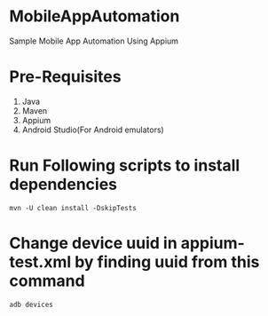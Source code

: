 # MobileAppAutomation
Sample Mobile App Automation Using Appium
# Pre-Requisites
1. Java
2. Maven 
3. Appium 
4. Android Studio(For Android emulators)
# Run Following scripts to install dependencies
```mvn -U clean install -DskipTests```
# Change device uuid in appium-test.xml by finding uuid from this command
```adb devices```